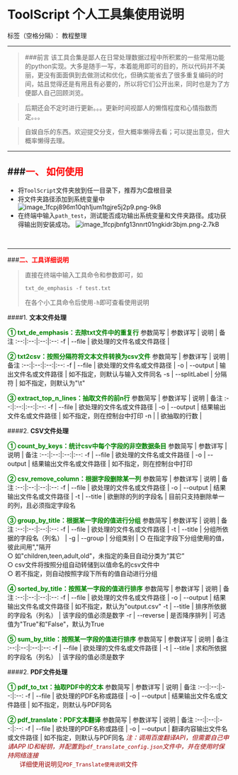 ﻿# ToolScript 个人工具集使用说明

标签（空格分隔）： 教程整理

---

> ###前言
> 该工具合集是鄙人在日常处理数据过程中所积累的一些常用功能的python实现。大多是随手一写，本着能用即可的目的，所以代码并不美丽，更没有面面俱到去做测试和优化，但确实能省去了很多重复编码的时间，姑且觉得还是有用且有必要的，所以将它们公开出来，同时也是为了方便鄙人自己回顾浏览。

> 后期还会不定时进行更新。。。更新时间视鄙人的懒惰程度和心情指数而定。。。

> 自娱自乐的东西。欢迎提交分支，但大概率懒得去看；可以提出意见，但大概率懒得去理。

----

###**<font color="red">一、 如何使用</font>**
----------

 - 将`ToolScript`文件夹放到任一目录下，推荐为C盘根目录
 - 将文件夹路径添加到系统变量中
 ![image_1fcpj896m10qh1jum1tgjre5j2p9.png-9kB][1]
 - 在终端中输入`path_test`，测试能否成功输出系统变量和文件夹路径。成功获得输出则安装成功。
 ![image_1fcpjbnfg13nnrt01ngkidr3bjm.png-2.7kB][2]
<br />

----

###**<font color="red">二、工具详细说明</font>**

>直接在终端中输入工具命令和参数即可，如
> ```
> txt_de_emphasis -f test.txt
> ```
>在各个小工具命令后使用`-h`即可查看使用说明

####1. **文本文件处理**

**<font color="green">① txt_de_emphasis：去除txt文件中的重复行</font>**
参数简写 | 参数详写 | 说明 | 备注
:--:|:--:|:--:|:--:
-f | --file | 欲处理的文件名或文件路径 |

**<font color="green">② txt2csv：按照分隔符将文本文件转换为csv文件</font>**
参数简写 | 参数详写 | 说明 | 备注
:--:|:--:|:--:|:--:
-f | --file | 欲处理的文件名或文件路径 |
-o | --output | 输出文件名或文件路径 | 如不指定，则默认与输入文件同名
-s | --splitLabel | 分隔符 | 如不指定，则默认为"\t"

**<font color="green">③ extract_top_n_lines：抽取文件的前n行</font>**
参数简写 | 参数详写 | 说明 | 备注
:--:|:--:|:--:|:--:
-f | --file | 欲处理的文件名或文件路径 |
-o | --output | 结果输出文件名或文件路径 | 如不指定，则在控制台中打印
-n | | 欲抽取的行数 | 

####2. **CSV文件处理**

**<font color="green">① count_by_keys：统计csv中每个字段的非空数据条目</font>**
参数简写 | 参数详写 | 说明 | 备注
:--:|:--:|:--:|:--:
-f | --file | 欲处理的文件名或文件路径 |
-o | --output | 结果输出文件名或文件路径 | 如不指定，则在控制台中打印

**<font color="green">② csv_remove_column：根据字段删除某一列</font>**
参数简写 | 参数详写 | 说明 | 备注
:--:|:--:|:--:|:--:
-f | --file | 欲处理的文件名或文件路径 |
-o | --output | 结果输出文件名或文件路径 | 
-t | --title | 欲删除的列的字段名 | 目前只支持删除单一的列，且必须指定字段名

**<font color="green">③ group_by_title：根据某一字段的值进行分组</font>**
参数简写 | 参数详写 | 说明 | 备注
:--:|:--:|:--:|:--:
-f | --file | 欲处理的文件名或文件路径 |
-t | --title | 分组所依据的字段名（列名） | 
-g | --group | 分组类别 | ○ 在指定字段下分组使用的值，彼此间用","隔开<br>○ 如"children,teen,adult,old"，未指定的条目自动分类为“其它”<br>○ csv文件将按照分组自动转储到以值命名的csv文件中<br>○ 若不指定，则自动按照字段下所有的值自动进行分组

**<font color="green">④ sorted_by_title：按照某一字段的值进行排序</font>**
参数简写 | 参数详写 | 说明 | 备注
:--:|:--:|:--:|:--:
-f | --file | 欲处理的文件名或文件路径 |
-o | --output | 结果输出文件名或文件路径 | 如不指定，默认为"output.csv"
-t | --title | 排序所依据的字段名（列名） | 该字段的值必须是数字
-r | --reverse | 是否降序排列 | 可选值为"True"和"False"，默认为True

**<font color="green">⑤ sum_by_title：按照某一字段的值进行排序</font>**
参数简写 | 参数详写 | 说明 | 备注
:--:|:--:|:--:|:--:
-f | --file | 欲处理的文件名或文件路径 |
-t | --title | 求和所依据的字段名（列名） | 该字段的值必须是数字
    
####2. **PDF文件处理**

**<font color="green">① pdf_to_txt：抽取PDF中的文本</font>**
参数简写 | 参数详写 | 说明 | 备注
:--:|:--:|:--:|:--:
-f | --file | 欲处理的PDF名称或路径 |
-o | --output | 结果输出文件名或文件路径 | 如不指定，则默认与PDF同名

**<font color="green">② pdf_translate：PDF文本翻译</font>**
参数简写 | 参数详写 | 说明 | 备注
:--:|:--:|:--:|:--:
-f | --file | 欲处理的PDF名称或路径 |
-o | --output | 翻译内容输出文件名或文件路径 | 如不指定，则默认与PDF同名
<font color="#990000">*注：调用百度翻译API，但需要自己申请APP ID和秘钥，并配置到`pdf_translate_config.json`文件中，并在使用时保持网络连接*<br>&nbsp;&nbsp;&nbsp;&nbsp;&nbsp;&nbsp;&nbsp;详细使用说明见`PDF_Translate使用说明`文件</font>
 


  [1]: http://static.zybuluo.com/dongfonkey/w49x7aces7322u3phq99d2v0/image_1fcpj896m10qh1jum1tgjre5j2p9.png
  [2]: http://static.zybuluo.com/dongfonkey/5kojzq8o4xbr9qqg110l2q5b/image_1fcpjbnfg13nnrt01ngkidr3bjm.png